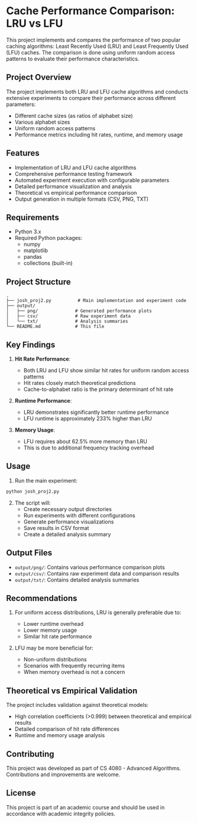 # Cache Performance Comparison: LRU vs LFU

This project implements and compares the performance of two popular caching algorithms: Least Recently Used (LRU) and Least Frequently Used (LFU) caches. The comparison is done using uniform random access patterns to evaluate their performance characteristics.

## Project Overview

The project implements both LRU and LFU cache algorithms and conducts extensive experiments to compare their performance across different parameters:

- Different cache sizes (as ratios of alphabet size)
- Various alphabet sizes
- Uniform random access patterns
- Performance metrics including hit rates, runtime, and memory usage

## Features

- Implementation of LRU and LFU cache algorithms
- Comprehensive performance testing framework
- Automated experiment execution with configurable parameters
- Detailed performance visualization and analysis
- Theoretical vs empirical performance comparison
- Output generation in multiple formats (CSV, PNG, TXT)

## Requirements

- Python 3.x
- Required Python packages:
  - numpy
  - matplotlib
  - pandas
  - collections (built-in)

## Project Structure

```
.
├── josh_proj2.py          # Main implementation and experiment code
├── output/
│   ├── png/              # Generated performance plots
│   ├── csv/              # Raw experiment data
│   └── txt/              # Analysis summaries
└── README.md             # This file
```

## Key Findings

1. **Hit Rate Performance**:
   - Both LRU and LFU show similar hit rates for uniform random access patterns
   - Hit rates closely match theoretical predictions
   - Cache-to-alphabet ratio is the primary determinant of hit rate

2. **Runtime Performance**:
   - LRU demonstrates significantly better runtime performance
   - LFU runtime is approximately 233% higher than LRU

3. **Memory Usage**:
   - LFU requires about 62.5% more memory than LRU
   - This is due to additional frequency tracking overhead

## Usage

1. Run the main experiment:
```bash
python josh_proj2.py
```

2. The script will:
   - Create necessary output directories
   - Run experiments with different configurations
   - Generate performance visualizations
   - Save results in CSV format
   - Create a detailed analysis summary

## Output Files

- `output/png/`: Contains various performance comparison plots
- `output/csv/`: Contains raw experiment data and comparison results
- `output/txt/`: Contains detailed analysis summaries

## Recommendations

1. For uniform access distributions, LRU is generally preferable due to:
   - Lower runtime overhead
   - Lower memory usage
   - Similar hit rate performance

2. LFU may be more beneficial for:
   - Non-uniform distributions
   - Scenarios with frequently recurring items
   - When memory overhead is not a concern

## Theoretical vs Empirical Validation

The project includes validation against theoretical models:
- High correlation coefficients (>0.999) between theoretical and empirical results
- Detailed comparison of hit rate differences
- Runtime and memory usage analysis

## Contributing

This project was developed as part of CS 4080 - Advanced Algorithms. Contributions and improvements are welcome.

## License

This project is part of an academic course and should be used in accordance with academic integrity policies.